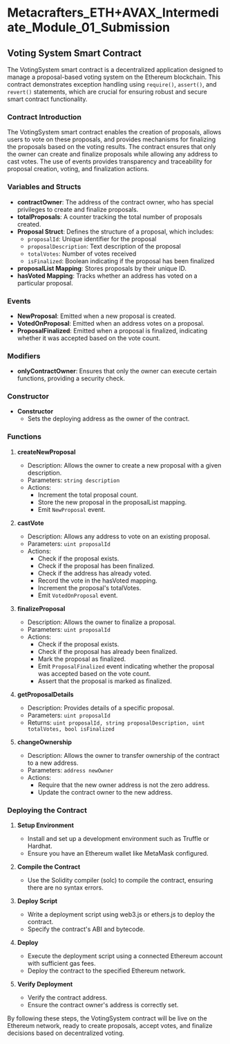 
# Metacrafters_ETH+AVAX_Intermediate_Module_01_Submission


## Voting System Smart Contract

The VotingSystem smart contract is a decentralized application designed to manage a proposal-based voting system on the Ethereum blockchain. This contract demonstrates exception handling using `require()`, `assert()`, and `revert()` statements, which are crucial for ensuring robust and secure smart contract functionality.

### Contract Introduction

The VotingSystem smart contract enables the creation of proposals, allows users to vote on these proposals, and provides mechanisms for finalizing the proposals based on the voting results. The contract ensures that only the owner can create and finalize proposals while allowing any address to cast votes. The use of events provides transparency and traceability for proposal creation, voting, and finalization actions.

### Variables and Structs

- **contractOwner**: The address of the contract owner, who has special privileges to create and finalize proposals.
- **totalProposals**: A counter tracking the total number of proposals created.
- **Proposal Struct**: Defines the structure of a proposal, which includes:
  - `proposalId`: Unique identifier for the proposal
  - `proposalDescription`: Text description of the proposal
  - `totalVotes`: Number of votes received
  - `isFinalized`: Boolean indicating if the proposal has been finalized
- **proposalList Mapping**: Stores proposals by their unique ID.
- **hasVoted Mapping**: Tracks whether an address has voted on a particular proposal.

### Events

- **NewProposal**: Emitted when a new proposal is created.
- **VotedOnProposal**: Emitted when an address votes on a proposal.
- **ProposalFinalized**: Emitted when a proposal is finalized, indicating whether it was accepted based on the vote count.

### Modifiers

- **onlyContractOwner**: Ensures that only the owner can execute certain functions, providing a security check.

### Constructor

- **Constructor**
  - Sets the deploying address as the owner of the contract.

### Functions

1. **createNewProposal**
   - Description: Allows the owner to create a new proposal with a given description.
   - Parameters: `string description`
   - Actions:
     - Increment the total proposal count.
     - Store the new proposal in the proposalList mapping.
     - Emit `NewProposal` event.

2. **castVote**
   - Description: Allows any address to vote on an existing proposal.
   - Parameters: `uint proposalId`
   - Actions:
     - Check if the proposal exists.
     - Check if the proposal has been finalized.
     - Check if the address has already voted.
     - Record the vote in the hasVoted mapping.
     - Increment the proposal's totalVotes.
     - Emit `VotedOnProposal` event.

3. **finalizeProposal**
   - Description: Allows the owner to finalize a proposal.
   - Parameters: `uint proposalId`
   - Actions:
     - Check if the proposal exists.
     - Check if the proposal has already been finalized.
     - Mark the proposal as finalized.
     - Emit `ProposalFinalized` event indicating whether the proposal was accepted based on the vote count.
     - Assert that the proposal is marked as finalized.

4. **getProposalDetails**
   - Description: Provides details of a specific proposal.
   - Parameters: `uint proposalId`
   - Returns: `uint proposalId, string proposalDescription, uint totalVotes, bool isFinalized`

5. **changeOwnership**
   - Description: Allows the owner to transfer ownership of the contract to a new address.
   - Parameters: `address newOwner`
   - Actions:
     - Require that the new owner address is not the zero address.
     - Update the contract owner to the new address.

### Deploying the Contract

1. **Setup Environment**
   - Install and set up a development environment such as Truffle or Hardhat.
   - Ensure you have an Ethereum wallet like MetaMask configured.

2. **Compile the Contract**
   - Use the Solidity compiler (solc) to compile the contract, ensuring there are no syntax errors.

3. **Deploy Script**
   - Write a deployment script using web3.js or ethers.js to deploy the contract.
   - Specify the contract's ABI and bytecode.

4. **Deploy**
   - Execute the deployment script using a connected Ethereum account with sufficient gas fees.
   - Deploy the contract to the specified Ethereum network.

5. **Verify Deployment**
   - Verify the contract address.
   - Ensure the contract owner's address is correctly set.

By following these steps, the VotingSystem contract will be live on the Ethereum network, ready to create proposals, accept votes, and finalize decisions based on decentralized voting.
